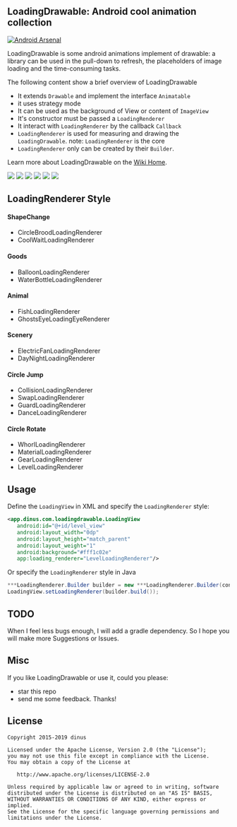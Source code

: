 
## LoadingDrawable: Android cool animation collection
[![Android Arsenal](https://img.shields.io/badge/Android%20Arsenal-LoadingDrawable-brightgreen.svg?style=flat)](http://android-arsenal.com/details/1/3450)

 LoadingDrawable is some android animations implement of drawable: a library can be used in the pull-down to refresh, the placeholders of image loading and the time-consuming tasks. 
 
The following content show a brief overview of LoadingDrawable

* It extends `Drawable` and implement the interface `Animatable`
* it uses strategy mode
* It can be used as the background of View or content of `ImageView`
* It's constructor must be passed a `LoadingRenderer`
* It interact with `LoadingRenderer` by the callback `Callback`
* `LoadingRenderer` is used for measuring and drawing the `LoadingDrawable`. note:
`LoadingRenderer` is the core
* `LoadingRenderer` only can be created by their `Builder`. 
 
Learn more about LoadingDrawable on the [Wiki Home](https://github.com/dinuscxj/LoadingDrawable/wiki).

![](https://raw.githubusercontent.com/dinuscxj/LoadingDrawable/master/Preview/ShapeChangeDrawable.gif)
![](https://raw.githubusercontent.com/dinuscxj/LoadingDrawable/master/Preview/GoodsDrawable.gif)
![](https://raw.githubusercontent.com/dinuscxj/LoadingDrawable/master/Preview/AnimalDrawable.gif)
![](https://raw.githubusercontent.com/dinuscxj/LoadingDrawable/master/Preview/SceneryDrawable.gif)
![](https://raw.githubusercontent.com/dinuscxj/LoadingDrawable/master/Preview/CircleJumpDrawable.gif)
![](https://raw.githubusercontent.com/dinuscxj/LoadingDrawable/master/Preview/CircleRotateDrawable.gif)

## LoadingRenderer Style

#### ShapeChange
 * CircleBroodLoadingRenderer
 * CoolWaitLoadingRenderer

#### Goods
 * BalloonLoadingRenderer
 * WaterBottleLoadingRenderer

#### Animal
 * FishLoadingRenderer
 * GhostsEyeLoadingEyeRenderer

#### Scenery
 * ElectricFanLoadingRenderer
 * DayNightLoadingRenderer

#### Circle Jump
 * CollisionLoadingRenderer
 * SwapLoadingRenderer
 * GuardLoadingRenderer
 * DanceLoadingRenderer

#### Circle Rotate
 * WhorlLoadingRenderer
 * MaterialLoadingRenderer
 * GearLoadingRenderer
 * LevelLoadingRenderer

## Usage
 Define the `LoadingView` in XML and specify the `LoadingRenderer` style:
 ```xml
 <app.dinus.com.loadingdrawable.LoadingView
    android:id="@+id/level_view"
    android:layout_width="0dp"
    android:layout_height="match_parent"
    android:layout_weight="1"
    android:background="#fff1c02e"
    app:loading_renderer="LevelLoadingRenderer"/>
  ```
 Or specify the `LoadingRenderer` style in Java
 ```java
 ***LoadingRenderer.Builder builder = new ***LoadingRenderer.Builder(context);
 LoadingView.setLoadingRenderer(builder.build());
 ```
 
## TODO
 When I feel less bugs enough, I will add a gradle dependency. So I hope you will make more Suggestions or Issues.

## Misc
 If you like LoadingDrawable or use it, could you please:

 * star this repo
 * send me some feedback. Thanks!


## License
    Copyright 2015-2019 dinus

    Licensed under the Apache License, Version 2.0 (the "License");
    you may not use this file except in compliance with the License.
    You may obtain a copy of the License at

       http://www.apache.org/licenses/LICENSE-2.0

    Unless required by applicable law or agreed to in writing, software
    distributed under the License is distributed on an "AS IS" BASIS,
    WITHOUT WARRANTIES OR CONDITIONS OF ANY KIND, either express or implied.
    See the License for the specific language governing permissions and
    limitations under the License.
